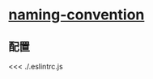 # [naming-convention](https://typescript-eslint.io/rules/naming-convention)

## 配置

<<< ./.eslintrc.js
